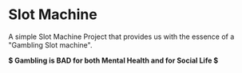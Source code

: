 # Slot Machine

A simple Slot Machine Project that provides us with the essence of a "Gambling Slot machine".

**$ Gambling is BAD for both Mental Health and for Social Life $**
